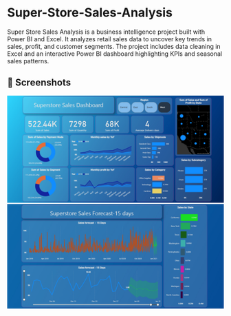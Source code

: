 # Super-Store-Sales-Analysis
Super Store Sales Analysis is a business intelligence project built with Power BI and Excel. It analyzes retail sales data to uncover key trends in sales, profit, and customer segments. The project includes data cleaning in Excel and an interactive Power BI dashboard highlighting KPIs and seasonal sales patterns.

## 📸 Screenshots

![Super store Dashboard 1](SuperstoreAnalysis1.png)
![Super store Dashboard 2](SuperStoreAnalysis2.png)

